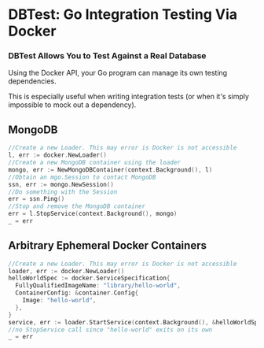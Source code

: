 # DBTest: Go Integration Testing Via Docker

### DBTest Allows You to Test Against a Real Database

Using the Docker API, your Go program can manage its own
testing dependencies.

This is especially useful when writing integration tests
(or when it's simply impossible to mock out a dependency).

## MongoDB

```go
//Create a new Loader. This may error is Docker is not accessible
l, err := docker.NewLoader()
//Create a new MongoDB container using the loader
mongo, err := NewMongoDBContainer(context.Background(), l)
//Obtain an mgo.Session to contact MongoDB
ssn, err := mongo.NewSession()
//Do something with the Session
err = ssn.Ping()
//Stop and remove the MongoDB container
err = l.StopService(context.Background(), mongo)
_ = err
```

## Arbitrary Ephemeral Docker Containers
```go
//Create a new Loader. This may error is Docker is not accessible
loader, err := docker.NewLoader()
helloWorldSpec := docker.ServiceSpecification{
  FullyQualifiedImageName: "library/hello-world",
  ContainerConfig: &container.Config{
    Image: "hello-world",
  },
}
service, err := loader.StartService(context.Background(), &helloWorldSpec)
//no StopService call since "hello-world" exits on its own
_ = err
```
